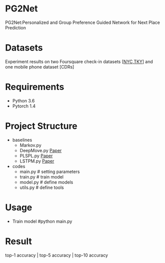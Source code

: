 # PG2Net
PG2Net:Personalized and Group Preference Guided Network for Next Place Prediction
# Datasets
Experiment results on two Foursquare check-in datasets [[NYC,TKY](https://sites.google.com/site/yangdingqi/home/publication?authuser=0)] and one mobile phone dataset [CDRs]
# Requirements
* Python 3.6
* Pytorch 1.4
# Project Structure
* baselines
  * Markov.py
  * DeepMove.py [Paper](https://dl.acm.org/doi/abs/10.1145/3178876.3186058)
  * PLSPL.py [Paper](https://ieeexplore.ieee.org/abstract/document/9117156)
  * LSTPM.py [Paper](https://ojs.aaai.org/index.php/AAAI/article/view/5353)
* codes
  * main.py # setting parameters
  * train.py # train model
  * model.py # define models
  * utils.py # define tools
# Usage
* Train model
  #python main.py
# Result
top-1 accuracy | top-5 accuracy | top-10 accuracy 
 

